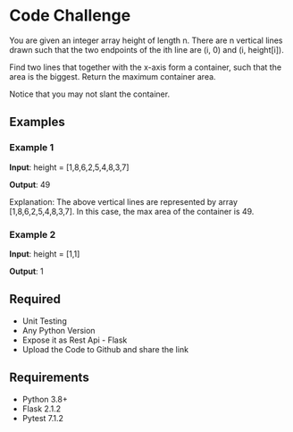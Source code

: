 # Code Challenge
You are given an integer array height of length n. There are n vertical lines drawn such that the
two endpoints of the ith line are (i, 0) and (i, height[i]).

Find two lines that together with the x-axis form a container, such that the area is the biggest.
Return the maximum container area.

Notice that you may not slant the container.

## Examples

### Example 1
**Input**: height = [1,8,6,2,5,4,8,3,7]

**Output**: 49

Explanation: The above vertical lines are represented by array [1,8,6,2,5,4,8,3,7]. In this case,
the max area of the container is 49.

### Example 2

**Input**: height = [1,1]

**Output**: 1


## Required

* Unit Testing
* Any Python Version
* Expose it as Rest Api - Flask
* Upload the Code to Github and share the link

## Requirements

* Python 3.8+
* Flask 2.1.2
* Pytest 7.1.2
